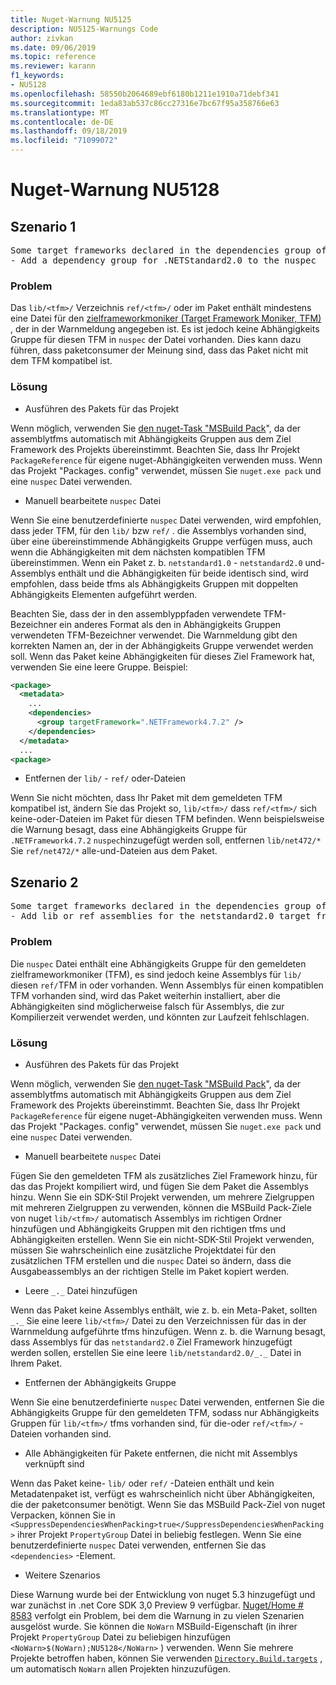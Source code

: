 ```yaml
---
title: Nuget-Warnung NU5125
description: NU5125-Warnungs Code
author: zivkan
ms.date: 09/06/2019
ms.topic: reference
ms.reviewer: karann
f1_keywords:
- NU5128
ms.openlocfilehash: 58550b2064689ebf6180b1211e1910a71debf341
ms.sourcegitcommit: 1eda83ab537c86cc27316e7bc67f95a358766e63
ms.translationtype: MT
ms.contentlocale: de-DE
ms.lasthandoff: 09/18/2019
ms.locfileid: "71099072"
---
```

# <a name="nuget-warning-nu5128"></a>Nuget-Warnung NU5128

## <a name="scenario-1"></a>Szenario 1

<pre>Some target frameworks declared in the dependencies group of the nuspec and the lib/ref folder do not have exact matches in the other location. Consult the list of actions below:
- Add a dependency group for .NETStandard2.0 to the nuspec</pre>

### <a name="issue"></a>Problem

Das `lib/<tfm>/` Verzeichnis `ref/<tfm>/` oder im Paket enthält mindestens eine Datei für den [zielframeworkmoniker (Target Framework Moniker, TFM)](../target-frameworks.md) , der in der Warnmeldung angegeben ist. Es ist jedoch keine Abhängigkeits Gruppe für diesen TFM in `nuspec` der Datei vorhanden. Dies kann dazu führen, dass paketconsumer der Meinung sind, dass das Paket nicht mit dem TFM kompatibel ist.

### <a name="solution"></a>Lösung

* Ausführen des Pakets für das Projekt

Wenn möglich, verwenden Sie [den nuget-Task "MSBuild Pack](../msbuild-targets.md)", da der assemblytfms automatisch mit Abhängigkeits Gruppen aus dem Ziel Framework des Projekts übereinstimmt. Beachten Sie, dass Ihr Projekt `PackageReference` für eigene nuget-Abhängigkeiten verwenden muss. Wenn das Projekt "Packages. config" verwendet, müssen Sie `nuget.exe pack` und eine `nuspec` Datei verwenden.

* Manuell bearbeitete `nuspec` Datei

Wenn Sie eine benutzerdefinierte `nuspec` Datei verwenden, wird empfohlen, dass jeder TFM, für den `lib/` bzw `ref/` . die Assemblys vorhanden sind, über eine übereinstimmende Abhängigkeits Gruppe verfügen muss, auch wenn die Abhängigkeiten mit dem nächsten kompatiblen TFM übereinstimmen. Wenn ein Paket z. b. `netstandard1.0` - `netstandard2.0` und-Assemblys enthält und die Abhängigkeiten für beide identisch sind, wird empfohlen, dass beide tfms als Abhängigkeits Gruppen mit doppelten Abhängigkeits Elementen aufgeführt werden.

Beachten Sie, dass der in den assemblyppfaden verwendete TFM-Bezeichner ein anderes Format als den in Abhängigkeits Gruppen verwendeten TFM-Bezeichner verwendet. Die Warnmeldung gibt den korrekten Namen an, der in der Abhängigkeits Gruppe verwendet werden soll. Wenn das Paket keine Abhängigkeiten für dieses Ziel Framework hat, verwenden Sie eine leere Gruppe. Beispiel:

```xml
<package>
  <metadata>
    ...
    <dependencies>
      <group targetFramework=".NETFramework4.7.2" />
    </dependencies>
  </metadata>
  ...
<package>
```

* Entfernen der `lib/` - `ref/` oder-Dateien

Wenn Sie nicht möchten, dass Ihr Paket mit dem gemeldeten TFM kompatibel ist, ändern Sie das Projekt so, `lib/<tfm>/` dass `ref/<tfm>/` sich keine-oder-Dateien im Paket für diesen TFM befinden. Wenn beispielsweise die Warnung besagt, dass eine Abhängigkeits Gruppe für `.NETFramework4.7.2` `nuspec`hinzugefügt werden soll, entfernen `lib/net472/*` Sie `ref/net472/*` alle-und-Dateien aus dem Paket.

## <a name="scenario-2"></a>Szenario 2

<pre>Some target frameworks declared in the dependencies group of the nuspec and the lib/ref folder do not have exact matches in the other location. Consult the list of actions below:
- Add lib or ref assemblies for the netstandard2.0 target framework</pre>

### <a name="issue"></a>Problem

Die `nuspec` Datei enthält eine Abhängigkeits Gruppe für den gemeldeten zielframeworkmoniker (TFM), es sind jedoch keine Assemblys für `lib/` diesen `ref/`TFM in oder vorhanden. Wenn Assemblys für einen kompatiblen TFM vorhanden sind, wird das Paket weiterhin installiert, aber die Abhängigkeiten sind möglicherweise falsch für Assemblys, die zur Kompilierzeit verwendet werden, und könnten zur Laufzeit fehlschlagen.

### <a name="solution"></a>Lösung

* Ausführen des Pakets für das Projekt

Wenn möglich, verwenden Sie [den nuget-Task "MSBuild Pack](../msbuild-targets.md)", da der assemblytfms automatisch mit Abhängigkeits Gruppen aus dem Ziel Framework des Projekts übereinstimmt. Beachten Sie, dass Ihr Projekt `PackageReference` für eigene nuget-Abhängigkeiten verwenden muss. Wenn das Projekt "Packages. config" verwendet, müssen Sie `nuget.exe pack` und eine `nuspec` Datei verwenden.

* Manuell bearbeitete `nuspec` Datei

Fügen Sie den gemeldeten TFM als zusätzliches Ziel Framework hinzu, für das das Projekt kompiliert wird, und fügen Sie dem Paket die Assemblys hinzu. Wenn Sie ein SDK-Stil Projekt verwenden, um mehrere Zielgruppen mit mehreren Zielgruppen zu verwenden, können die MSBuild Pack-Ziele von nuget `lib/<tfm>/` automatisch Assemblys im richtigen Ordner hinzufügen und Abhängigkeits Gruppen mit den richtigen tfms und Abhängigkeiten erstellen. Wenn Sie ein nicht-SDK-Stil Projekt verwenden, müssen Sie wahrscheinlich eine zusätzliche Projektdatei für den zusätzlichen TFM erstellen und die `nuspec` Datei so ändern, dass die Ausgabeassemblys an der richtigen Stelle im Paket kopiert werden.

* Leere `_._` Datei hinzufügen

Wenn das Paket keine Assemblys enthält, wie z. b. ein Meta-Paket, sollten `_._` Sie eine leere `lib/<tfm>/` Datei zu den Verzeichnissen für das in der Warnmeldung aufgeführte tfms hinzufügen. Wenn z. b. die Warnung besagt, dass Assemblys für das `netstandard2.0` Ziel Framework hinzugefügt werden sollen, erstellen Sie eine leere `lib/netstandard2.0/_._` Datei in Ihrem Paket.

* Entfernen der Abhängigkeits Gruppe

Wenn Sie eine benutzerdefinierte `nuspec` Datei verwenden, entfernen Sie die Abhängigkeits Gruppe für den gemeldeten TFM, sodass nur Abhängigkeits Gruppen für `lib/<tfm>/` tfms vorhanden sind, für die-oder `ref/<tfm>/` -Dateien vorhanden sind.

* Alle Abhängigkeiten für Pakete entfernen, die nicht mit Assemblys verknüpft sind

Wenn das Paket keine- `lib/` oder `ref/` -Dateien enthält und kein Metadatenpaket ist, verfügt es wahrscheinlich nicht über Abhängigkeiten, die der paketconsumer benötigt. Wenn Sie das MSBuild Pack-Ziel von nuget Verpacken, können Sie in `<SuppressDependenciesWhenPacking>true</SuppressDependenciesWhenPacking>` ihrer Projekt `PropertyGroup` Datei in beliebig festlegen. Wenn Sie eine benutzerdefinierte `nuspec` Datei verwenden, entfernen Sie das `<dependencies>` -Element.

* Weitere Szenarios

Diese Warnung wurde bei der Entwicklung von nuget 5.3 hinzugefügt und war zunächst in .net Core SDK 3,0 Preview 9 verfügbar. [Nuget/Home # 8583](https://github.com/nuget/home/issues/8583) verfolgt ein Problem, bei dem die Warnung in zu vielen Szenarien ausgelöst wurde. Sie können die `NoWarn` MSBuild-Eigenschaft (in ihrer Projekt `PropertyGroup` Datei zu beliebigen hinzufügen `<NoWarn>$(NoWarn);NU5128</NoWarn>` ) verwenden. Wenn Sie mehrere Projekte betroffen haben, können Sie verwenden [`Directory.Build.targets`](/visualstudio/msbuild/customize-your-build) , um automatisch `NoWarn` allen Projekten hinzuzufügen.

